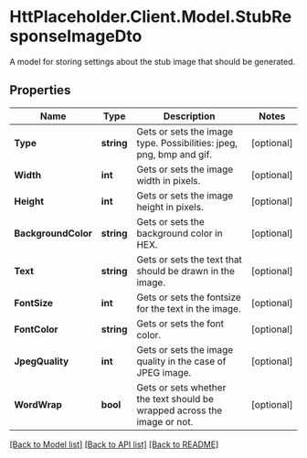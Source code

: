 # HttPlaceholder.Client.Model.StubResponseImageDto
A model for storing settings about the stub image that should be generated.
## Properties

Name | Type | Description | Notes
------------ | ------------- | ------------- | -------------
**Type** | **string** | Gets or sets the image type. Possibilities: jpeg, png, bmp and gif. | [optional] 
**Width** | **int** | Gets or sets the image width in pixels. | [optional] 
**Height** | **int** | Gets or sets the image height in pixels. | [optional] 
**BackgroundColor** | **string** | Gets or sets the background color in HEX. | [optional] 
**Text** | **string** | Gets or sets the text that should be drawn in the image. | [optional] 
**FontSize** | **int** | Gets or sets the fontsize for the text in the image. | [optional] 
**FontColor** | **string** | Gets or sets the font color. | [optional] 
**JpegQuality** | **int** | Gets or sets the image quality in the case of JPEG image. | [optional] 
**WordWrap** | **bool** | Gets or sets whether the text should be wrapped across the image or not. | [optional] 

[[Back to Model list]](../README.md#documentation-for-models) [[Back to API list]](../README.md#documentation-for-api-endpoints) [[Back to README]](../README.md)

